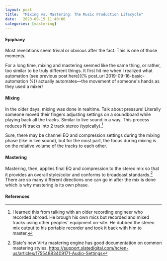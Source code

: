 ```yaml
---
layout: post
title:  "Mixing vs. Mastering: The Music Production Lifecycle"
date:   2023-09-15 11:40:00
categories: [mastering]
---
```


#### Epiphany

Most revelations seem trivial or obvious after the fact. This is one of those moments.

For a long time, mixing and mastering seemed like the same thing, or rather, too similar to be truly different things. It first hit me when I realized what automation [see previous post here]({% post_url 2019-09-16-basic-automation %}) actually automates—the movement of someone's hands as they used a mixer!

#### Mixing

In the older days, mixing was done in realtime. Talk about pressure! Literally someone moved their fingers adjusting settings on a soundboard while playing back all the tracks. Similar to live sound in a way. This process reduces N tracks into 2 track stereo (typically).[^1]

Sure, there may be channel EQ and compression settings during the mixing phase (like in live sound), but for the most part, the focus during mixing is on the relative volume of the tracks to each other.

#### Mastering

Mastering, then, applies final EQ and compression to the stereo mix so that it provides an overall style/color and conforms to broadcast standards.[^2] There are so many different directions one can go in after the mix is done which is why mastering is its own phase.


#### References

[^1]: I learned this from talking with an older recording engineer who recorded abroad. He brough his own mics but recorded and mixed tracks using other peoples' equipment on-site. He dubbed the stereo mix output to his portable recorder and took it back with him to master.
[^2]: Slate's new Virtu mastering engine has good documentation on common mastering styles. <https://support.slatedigital.com/hc/en-us/articles/17554883409171-Audio-Settings>
